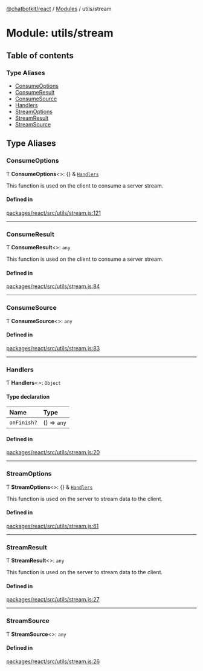 [@chatbotkit/react](../README.md) / [Modules](../modules.md) / utils/stream

# Module: utils/stream

## Table of contents

### Type Aliases

- [ConsumeOptions](utils_stream.md#consumeoptions)
- [ConsumeResult](utils_stream.md#consumeresult)
- [ConsumeSource](utils_stream.md#consumesource)
- [Handlers](utils_stream.md#handlers)
- [StreamOptions](utils_stream.md#streamoptions)
- [StreamResult](utils_stream.md#streamresult)
- [StreamSource](utils_stream.md#streamsource)

## Type Aliases

### ConsumeOptions

Ƭ **ConsumeOptions**\<\>: {} & [`Handlers`](utils_stream.md#handlers)

This function is used on the client to consume a server stream.

#### Defined in

[packages/react/src/utils/stream.js:121](https://github.com/chatbotkit/node-sdk/blob/main/packages/react/src/utils/stream.js#L121)

___

### ConsumeResult

Ƭ **ConsumeResult**\<\>: `any`

This function is used on the client to consume a server stream.

#### Defined in

[packages/react/src/utils/stream.js:84](https://github.com/chatbotkit/node-sdk/blob/main/packages/react/src/utils/stream.js#L84)

___

### ConsumeSource

Ƭ **ConsumeSource**\<\>: `any`

#### Defined in

[packages/react/src/utils/stream.js:83](https://github.com/chatbotkit/node-sdk/blob/main/packages/react/src/utils/stream.js#L83)

___

### Handlers

Ƭ **Handlers**\<\>: `Object`

#### Type declaration

| Name | Type |
| :------ | :------ |
| `onFinish?` | () => `any` |

#### Defined in

[packages/react/src/utils/stream.js:20](https://github.com/chatbotkit/node-sdk/blob/main/packages/react/src/utils/stream.js#L20)

___

### StreamOptions

Ƭ **StreamOptions**\<\>: {} & [`Handlers`](utils_stream.md#handlers)

This function is used on the server to stream data to the client.

#### Defined in

[packages/react/src/utils/stream.js:61](https://github.com/chatbotkit/node-sdk/blob/main/packages/react/src/utils/stream.js#L61)

___

### StreamResult

Ƭ **StreamResult**\<\>: `any`

This function is used on the server to stream data to the client.

#### Defined in

[packages/react/src/utils/stream.js:27](https://github.com/chatbotkit/node-sdk/blob/main/packages/react/src/utils/stream.js#L27)

___

### StreamSource

Ƭ **StreamSource**\<\>: `any`

#### Defined in

[packages/react/src/utils/stream.js:26](https://github.com/chatbotkit/node-sdk/blob/main/packages/react/src/utils/stream.js#L26)
